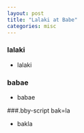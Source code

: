 ```yaml
---
layout: post
title: "Lalaki at Babe"
categories: misc
---
```


### lalaki
* lalaki

### babae
* babae

###.bby-script bak=la
* bakla
